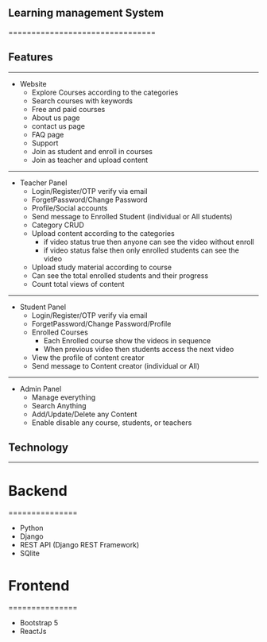 ## Learning management System
================================
## Features
------------------------------------------------
- Website
    - Explore Courses according to the categories
    - Search courses with keywords
    - Free and paid courses
    - About us page
    - contact us page
    - FAQ page
    - Support
    - Join as student and enroll in courses
    - Join as teacher and upload content
--------------------------------
- Teacher Panel
  - Login/Register/OTP verify via email
  - ForgetPassword/Change Password
  - Profile/Social accounts
  - Send message to Enrolled Student (individual or All students)
  - Category CRUD
  - Upload content according to the categories
    - if video status true then anyone can see the video without enroll
    - if video status false then only enrolled students can see the video
  - Upload study material according to course
  - Can see the total enrolled students and their progress
  - Count total views of content
--------------------------------
- Student Panel
  - Login/Register/OTP verify via email
  - ForgetPassword/Change Password/Profile
  - Enrolled Courses
    - Each Enrolled course show the videos in sequence
    - When previous video then students access the next video
  - View the profile of content creator
  - Send message to Content creator (individual or All)
--------------------------------
- Admin Panel
  - Manage everything
  - Search Anything
  - Add/Update/Delete any Content
  - Enable disable any course, students, or teachers

## Technology
---------------
# Backend
===============
- Python
- Django
- REST API (Django REST Framework)
- SQlite

# Frontend
===============
- Bootstrap 5
- ReactJs
